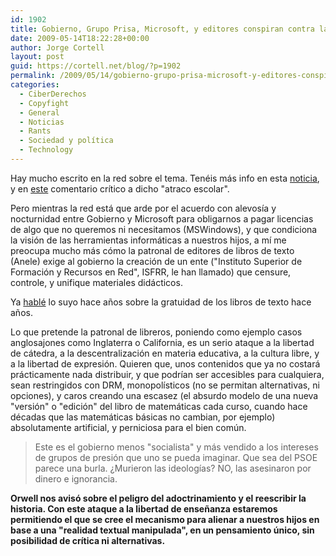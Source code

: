 ```yaml
---
id: 1902
title: Gobierno, Grupo Prisa, Microsoft, y editores conspiran contra la libre educación
date: 2009-05-14T18:22:28+00:00
author: Jorge Cortell
layout: post
guid: https://cortell.net/blog/?p=1902
permalink: /2009/05/14/gobierno-grupo-prisa-microsoft-y-editores-conspiran-contra-la-libre-educacion/
categories:
  - CiberDerechos
  - Copyfight
  - General
  - Noticias
  - Rants
  - Sociedad y polí­tica
  - Technology
---
```

Hay mucho escrito en la red sobre el tema. Tenéis más info en esta <a title="https://www.elpais.com/articulo/sociedad/Gobierno/planea/cheque/digital/euros/escolar/elpepusoc/20090512elpepisoc_5/Tes" href="https://www.elpais.com/articulo/sociedad/Gobierno/planea/cheque/digital/euros/escolar/elpepusoc/20090512elpepisoc_5/Tes" target="_blank">noticia</a>, y en <a title="https://www.elincordio.com/2009/05/13/el-atraco-escolar/" href="https://www.elincordio.com/2009/05/13/el-atraco-escolar/" target="_blank">este</a> comentario crítico a dicho "atraco escolar".

Pero mientras la red está que arde por el acuerdo con alevosía y nocturnidad entre Gobierno y Microsoft para obligarnos a pagar licencias de algo que no queremos ni necesitamos (MSWindows), y que condiciona la visión de las herramientas informáticas a nuestros hijos, a mí me preocupa mucho más cómo la patronal de editores de libros de texto (Anele) exige al gobierno la creación de un ente ("Instituto Superior de Formación y Recursos en Red", ISFRR, le han llamado) que censure, controle, y unifique materiales didácticos.

Ya <a title="artículo en ABC" href="https://homepage.mac.com/jorgecortell/blogwavestudio/LH20041021114344/LHA20041021184908/Media/LHA20041021184908_1_OR.jpg" target="_blank">hablé</a> lo suyo hace años sobre la gratuidad de los libros de texto hace años.

Lo que pretende la patronal de libreros, poniendo como ejemplo casos anglosajones como Inglaterra o California, es un serio ataque a la libertad de cátedra, a la descentralización en materia educativa, a la cultura libre, y a la libertad de expresión. Quieren que, unos contenidos que ya no costará prácticamente nada distribuir, y que podrían ser accesibles para cualquiera, sean restringidos con DRM, monopolísticos (no se permitan alternativas, ni opciones), y caros creando una escasez (el absurdo modelo de una nueva "versión" o "edición" del libro de matemáticas cada curso, cuando hace décadas que las matemáticas básicas no cambian, por ejemplo) absolutamente artificial, y perniciosa para el bien común.

> Este es el gobierno menos "socialista" y más vendido a los intereses de grupos de presión que uno se pueda imaginar. Que sea del PSOE parece una burla. ¿Murieron las ideologías? NO, las asesinaron por dinero e ignorancia.

**Orwell nos avisó sobre el peligro del adoctrinamiento y el reescribir la historia. Con este ataque a la libertad de enseñanza estaremos permitiendo el que se cree el mecanismo para alienar a nuestros hijos en base a una "realidad textual manipulada", en un pensamiento único, sin posibilidad de crítica ni alternativas.**